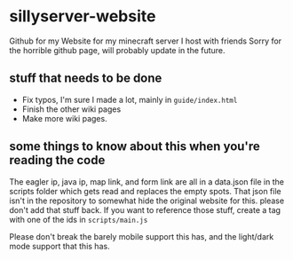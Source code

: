# sillyserver-website
Github for my Website for my minecraft server I host with friends
Sorry for the horrible github page, will probably update in the future.

## stuff that needs to be done
* Fix typos, I'm sure I made a lot, mainly in `guide/index.html`
* Finish the other wiki pages
* Make more wiki pages.

## some things to know about this when you're reading the code
The eagler ip, java ip, map link, and form link are all in a data.json file in the scripts folder which gets read and replaces the empty spots. That json file isn't in the repository to somewhat hide the original website for this. please don't add that stuff back.
If you want to reference those stuff, create a <a> tag with one of the ids in `scripts/main.js`

Please don't break the barely mobile support this has, and the light/dark mode support that this has.
